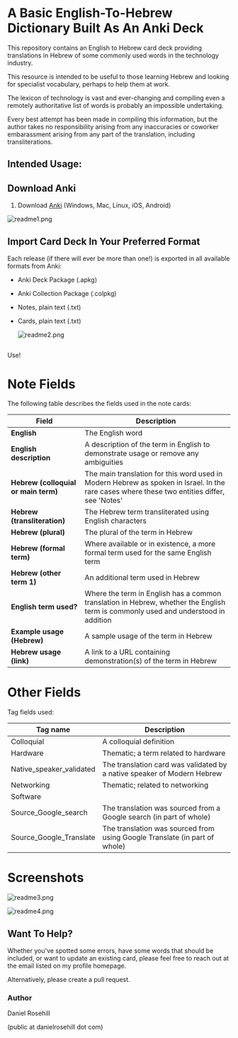 # A Basic English-To-Hebrew Dictionary Built As An Anki Deck ##

This repository contains an English to Hebrew card deck providing translations in Hebrew of some commonly used words in the technology industry.

This resource is intended to be useful to those learning Hebrew and looking for specialist vocabulary, perhaps to help them at work. 

The lexicon of technology is vast and ever-changing and compiling even a remotely authoritative list of words is probably an impossible undertaking. 

Every best attempt has been made in compiling this information, but the author takes no responsibility arising from any inaccuracies or coworker embarassment arising from any part of the translation, including transliterations.

## Intended Usage:

## Download Anki

1. Download [Anki](https://apps.ankiweb.net/) (Windows, Mac, Linux, iOS, Android)



![readme1.png](/home/daniel/Git/ENHETechDictionary/images/readme1.png)



## Import Card Deck In Your Preferred Format

Each release (if there will ever be more than one!) is exported in all available formats from Anki:

- Anki Deck Package (.apkg)

- Anki Collection Package (.colpkg)

- Notes, plain text (.txt)

- Cards, plain text (.txt)
  
  
  
  ![readme2.png](/home/daniel/Git/ENHETechDictionary/images/readme2.png)

## 

Use!

# Note Fields

The following table describes the fields used in the note cards:

| Field                                | Description                                                                                                                                  |
| ------------------------------------ | -------------------------------------------------------------------------------------------------------------------------------------------- |
| **English**                          | The English word                                                                                                                             |
| **English description**              | A description of the term in English to demonstrate usage or remove any ambiguities                                                          |
| **Hebrew (colloquial or main term)** | The main translation for this word used in Modern Hebrew as spoken in Israel. In the rare cases where these two entities differ, see 'Notes' |
| **Hebrew (transliteration)**         | The Hebrew term transliterated using English characters                                                                                      |
| **Hebrew (plural)**                  | The plural of the term in Hebrew                                                                                                             |
| **Hebrew (formal term)**             | Where available or in existence, a more formal term used for the same English term                                                           |
| **Hebrew (other term 1)**            | An additional term used in Hebrew                                                                                                            |
| **English term used?**               | Where the term in English has a common translation in Hebrew, whether the English term is commonly used and understood in addition           |
| **Example usage (Hebrew)**           | A sample usage of the term in Hebrew                                                                                                         |
| **Hebrew usage (link)**              | A link to a URL containing demonstration(s) of the term in Hebrew                                                                            |

# Other Fields

Tag fields used:

| **Tag name**             | Description                                                                |
| ------------------------ | -------------------------------------------------------------------------- |
| Colloquial               | A colloquial definition                                                    |
| Hardware                 | Thematic; a term related to hardware                                       |
| Native_speaker_validated | The translation card was validated by a native speaker of Modern Hebrew    |
| Networking               | Thematic; related to networking                                            |
| Software                 |                                                                            |
| Source_Google_search     | The translation was sourced from a Google search (in part of whole)        |
| Source_Google_Translate  | The translation was sourced from using Google Translate (in part of whole) |

# Screenshots

![readme3.png](/home/daniel/Git/ENHETechDictionary/images/readme3.png)

![readme4.png](/home/daniel/Git/ENHETechDictionary/images/readme4.png)



## Want To Help?

Whether you've spotted some errors, have some words that should be included, or want to update an existing card, please feel free to reach out at the email listed on my profile homepage.

Alternatively, please create a pull request.



### Author

Daniel Rosehill

(public at danielrosehill dot com)


